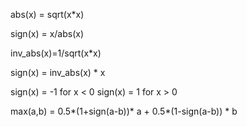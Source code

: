 abs(x) = sqrt(x*x)

sign(x) = x/abs(x)

inv_abs(x)=1/sqrt(x*x)

sign(x) = inv_abs(x) * x

sign(x) = -1 for x < 0
sign(x) = 1 for x > 0

max(a,b) = 0.5*(1+sign(a-b))* a + 0.5*(1-sign(a-b)) * b
